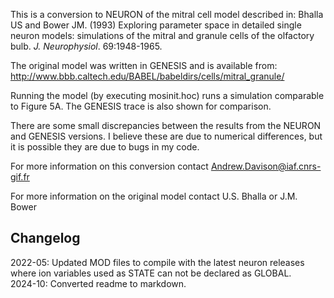 This is a conversion to NEURON of the mitral cell model described in: Bhalla US 
and Bower JM. (1993) Exploring parameter space in detailed single
neuron models: simulations of the mitral and granule cells of the olfactory bulb. 
*J. Neurophysiol*. 69:1948-1965. 

The original model was written in GENESIS and is available from:
http://www.bbb.caltech.edu/BABEL/babeldirs/cells/mitral_granule/

Running the model (by executing mosinit.hoc) runs a simulation comparable
to Figure 5A. The GENESIS trace is also shown for comparison. 

There are some small discrepancies between the results from the NEURON and
GENESIS versions. I believe these are due to numerical differences, but it is 
possible they are due to bugs in my code.

For more information on this conversion contact Andrew.Davison@iaf.cnrs-gif.fr

For more information on the original model contact U.S. Bhalla or J.M. Bower

Changelog
---------
2022-05: Updated MOD files to compile with the latest neuron releases where
         ion variables used as STATE can not be declared as GLOBAL.
         \
2024-10: Converted readme to markdown.
